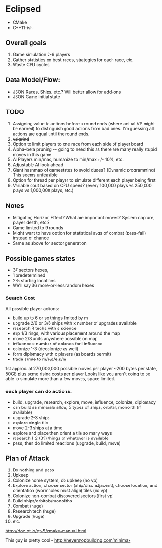 # Eclipsed

* CMake
* C++11-ish

## Overall goals
1. Game simulation 2-6 players
1. Gather statistics on best races, strategies for each race, etc.
1. Waste CPU cycles.

## Data Model/Flow:
* JSON Races, Ships, etc.? Will better allow for add-ons
* JSON Game initial state

## TODO
1. Assigning value to actions before a round ends (where actual VP might be earned) to distinguish good actions from bad ones. I'm guessing all actions are equal until the round ends.
1. ~~valgrind~~
1. Option to limit players to one race from each side of player board
1. Alpha–beta pruning -- going to need this as there are many really stupid moves in this game
1. AI Players min/max, humanize to min/max +/- 10%, etc.
1. Adjustable AI look-ahead
1. Giant hashmap of gamestates to avoid dupes? (Dynamic programming) This seems unfeasible
1. Option for thread per player to simulate different each player being first
1. Variable cout based on CPU speed? (every 100,000 plays vs 250,000 plays vs 1,000,000 plays, etc.)

## Notes
* Mitigating Horizon Effect? What are important moves? System capture, player death, etc.?
* Game limited to 9 rounds
* Might want to have option for statistical avgs of combat (pass-fail) instead of chance
* Same as above for sector generation

## Possible games states
* 37 sectors hexes,
* 1 predetermined
* 2-5 starting locations
* We'll say 36 more-or-less random hexes

### Search Cost
All possible player actions:
* build up to 6 or so things limited by m
* upgrade 2/6 or 3/6 ships with x number of upgrades available
* research R techs with s science
* exp 1/3 rings, with various placement around the map
* move 2/3 units anywhere possible on map
* influence x number of colones for I influence
* colonize 1-3 (decolonize as well)
* form diplomacy with x players (as boards permit)
* trade s/m/e to m/e;s/e;s/m

1st approx. at 270,000,000 possible moves per player
~200 bytes per state,  50GB plus some rising costs per player
Looks like you aren't going to be able to simulate more than a few moves, space limited.

### each player can do actions:
* build, upgrade, research, explore, move, influence, colonize, diplomacy
* can build as minerals allow, 5 types of ships, orbital, monolith (if available)
* upgrade 2-3 ships
* explore single tile
* move 2-3 ships at a time
* explore and place then orient a tile so many ways
* research 1-2 (3?) things of whatever is available
* pass, then do limited reactions (upgrade, build, move)

## Plan of Attack
1. Do nothing and pass
1. Upkeep
1. Colonize home system, do upkeep (no vp)
1. Explore action, choose sector (ship/disc adjacent), choose location, and orientation (wormholes must align) tiles (no vp)
1. Colonize non-combat discovered sectors (first vp)
1. Build ships/orbitals/monoliths
1. Combat (huge)
1. Research tech (huge)
1. Upgrade (huge)
1. etc.

http://doc.qt.io/qt-5/cmake-manual.html

This guy is pretty cool - http://neverstopbuilding.com/minimax
